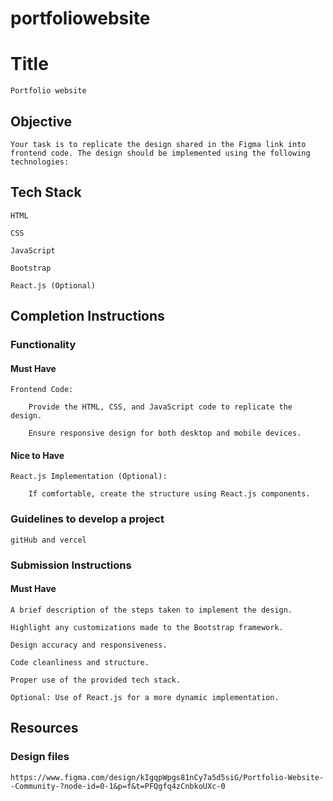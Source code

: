 # portfoliowebsite
# Title

    Portfolio website

## Objective

    Your task is to replicate the design shared in the Figma link into frontend code. The design should be implemented using the following technologies:

## Tech Stack

    HTML

    CSS

    JavaScript

    Bootstrap

    React.js (Optional)

## Completion Instructions

### Functionality

#### Must Have

    Frontend Code:

        Provide the HTML, CSS, and JavaScript code to replicate the design.

        Ensure responsive design for both desktop and mobile devices.


#### Nice to Have

    React.js Implementation (Optional):

        If comfortable, create the structure using React.js components.

### Guidelines to develop a project

    gitHub and vercel

### Submission Instructions

#### Must Have

    A brief description of the steps taken to implement the design.

    Highlight any customizations made to the Bootstrap framework.

    Design accuracy and responsiveness.

    Code cleanliness and structure.

    Proper use of the provided tech stack.

    Optional: Use of React.js for a more dynamic implementation.

## Resources

### Design files

    https://www.figma.com/design/kIgqpWpgs81nCy7a5d5siG/Portfolio-Website--Community-?node-id=0-1&p=f&t=PFQgfq4zCnbkoUXc-0
